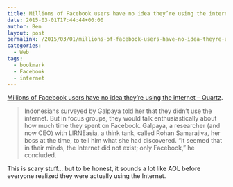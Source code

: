 ```yaml
---
title: Millions of Facebook users have no idea they’re using the internet
date: 2015-03-01T17:44:44+00:00
author: Ben
layout: post
permalink: /2015/03/01/millions-of-facebook-users-have-no-idea-theyre-using-the-internet-quartz/
categories:
  - Web
tags:
  - bookmark
  - Facebook
  - internet
---
```

[Millions of Facebook users have no idea they’re using the internet – Quartz](http://qz.com/333313/milliions-of-facebook-users-have-no-idea-theyre-using-the-internet/).

> Indonesians surveyed by Galpaya told her that they didn’t use the internet. But in focus groups, they would talk enthusiastically about how much time they spent on Facebook. Galpaya, a researcher (and now CEO) with LIRNEasia, a think tank, called Rohan Samarajiva, her boss at the time, to tell him what she had discovered. “It seemed that in their minds, the Internet did not exist; only Facebook,” he concluded.

This is scary stuff... but to be honest, it sounds a lot like AOL before everyone realized they were actually using the Internet.